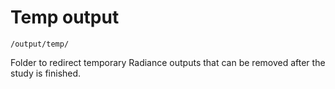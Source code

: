 # Temp output

`/output/temp/`

Folder to redirect temporary Radiance outputs that can be removed after the study is
finished.
